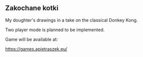 ## Zakochane kotki

My doughter's drawings in a take on the classical Donkey Kong.

Two player mode is planned to be implemented.

Game will be available at:

https://games.apietraszek.eu/
